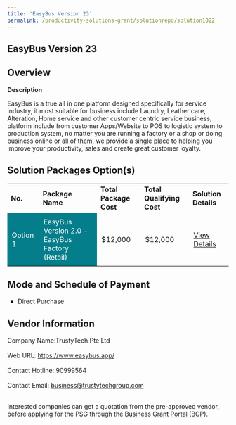 ```yaml
---
title: 'EasyBus Version 23'
permalink: /productivity-solutions-grant/solutionrepo/solution1022
---
```


## EasyBus Version 23

## Overview

**Description**

EasyBus is a true all in one platform designed specifically for service industry, it most suitable for business include Laundry, Leather care, Alteration, Home service and other customer centric service business, platform include from customer Apps/Website to POS to logistic system to production system, no matter you are running a factory or a shop or doing business online or all of them, we provide a single place to helping you improve your productivity, sales and create great customer loyalty.

## Solution Packages Option(s)

<table>
<tr>
<td><b>No.</b></td>
<td><b>Package Name</b></td>
<td><b>Total Package Cost</b></td>
<td><b>Total Qualifying Cost</b></td>
<td><b>Solution Details</b></td>
</tr>
<tr>
<td style='padding: 10px; background-color: #037E8A; color: #FFFFFF;'>Option 1</td>
<td style='padding: 10px; background-color: #037E8A; color: #FFFFFF;'>EasyBus Version 2.0 - EasyBus Factory (Retail)</td>
<td style='padding: 10px;'>$12,000</td>
<td style='padding: 10px;'>$12,000</td>
<td style='padding: 10px;'><a href='https://www.gobusiness.gov.sg/images/psg/Desensitised_Trustytech_20200331_Annex_3_Part_5.pdf' target='_blank'>View Details</a></td>
</tr>
</table>

## Mode and Schedule of Payment

 - Direct Purchase

## Vendor Information

 Company Name:TrustyTech Pte Ltd <br><br>Web URL: https://www.easybus.app/ <br><br>Contact Hotline: 90999564 <br><br>Contact Email: business@trustytechgroup.com <br><br>

Interested companies can get a quotation from the pre-approved vendor, before applying for the PSG through the <a href='https://www.businessgrants.gov.sg/' target='_blank' rel='noopener'>Business Grant Portal (BGP)</a>.

<script src="/jquery/resize-tables.js"></script>
